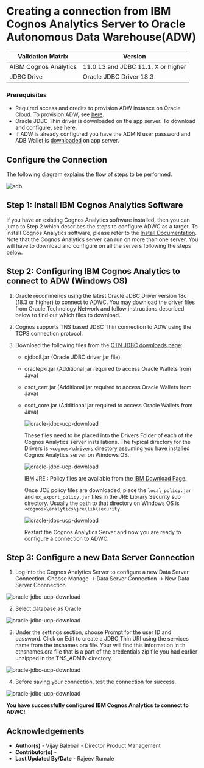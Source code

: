 # Creating a connection from IBM Cognos Analytics Server to Oracle Autonomous Data Warehouse(ADW)


| Validation Matrix  | Version  |
| ------------- | ------------- |
| AIBM Cognos  Analytics  | 11.0.13  and JDBC 11.1. X or  higher  |
| JDBC Drive  | Oracle JDBC Driver 18.3  |

### **Prerequisites**

- Required access and credits to provision ADW instance on Oracle Cloud.  To provision ADW, see [here](https://docs.oracle.com/en/cloud/paas/autonomous-database/adbsa/autonomous-provision.html#GUID-0B230036-0A05-4CA3-AF9D-97A255AE0C08).
- Oracle JDBC Thin driver is downloaded on the app server. To download and configure, see [here](lab?=jdbc-thin).
- If ADW is already configured you have the ADMIN user password and ADB Wallet is [downloaded](lab?=wallet) on app server.


## **Configure the Connection**

The following diagram explains the flow of steps to be performed.

![adb](./images/ibm-cognos-connector-diagram.png)


## Step 1: Install IBM Cognos Analytics Software

If you have an existing Cognos Analytics software installed, then you can jump to Step 2 which
describes the steps to configure ADWC as a target.
To install Cognos Analytics software, please refer to the [Install Documentation](https://www.ibm.com/support/knowledgecenter/SSEP7J_11.0.0/com.ibm.swg.ba.cognos.cbi.doc/manuals.html).
Note that the Cognos Analytics server can run on more than one server. You will have to
download and configure on all the servers following the steps below.

## Step 2: Configuring IBM Cognos Analytics to connect to ADW (Windows OS)


1. Oracle recommends using the latest Oracle JDBC Driver version 18c (18.3 or higher) to
connect to ADWC. You may download the driver files from Oracle Technology Network
and follow instructions described below to find out which files to download.

2. Cognos supports TNS based JDBC Thin connection to ADW using the TCPS connection
protocol.

3. Download the following files from the [OTN JDBC downloads page](https://www.oracle.com/database/technologies/appdev/jdbc-ucp-183-downloads.html):

    - ojdbc8.jar (Oracle JDBC driver jar file)
    - oraclepki.jar (Additional jar required to access Oracle Wallets from Java)
    - osdt_cert.jar (Additional jar required to access Oracle Wallets from Java)
    - osdt_core.jar (Additional jar required to access Oracle Wallets from Java)

      ![oracle-jdbc-ucp-download](./images/oracle-jdbc-ucp-download.png)

      These files need to be placed into the Drivers Folder of each of the Cognos Analytics server installations. The typical directory for the Drivers is `<cognos>\drivers` directory assuming you have installed Cognos Analytics server on Windows OS.  

      ![oracle-jdbc-ucp-download](./images/file-copy-location.png)

      IBM  JRE : Policy files are available from the [IBM Download Page](https://www.ibm.com/docs/en/iis/11.7?topic=certificates-downloading-installing-unrestricted-jce-policy-files).

      Once JCE policy files are downloaded, place the `local_policy.jar` and `ux_export_policy.jar` files in the JRE Library Security sub directory. Usually the path to that directory on Windows OS is `<cognos>\analytics\jre\lib\security`

      ![oracle-jdbc-ucp-download](./images/ibm-jre-files-location.png)

      Restart the Cognos Analytics Server and now you are ready to configure a connection to ADWC.

## Step 3: Configure a new Data Server Connection

1. Log into the Cognos Analytics Server to configure a new Data Server Connection. Choose  Manage -> Data Server Connection -> New Data Server Connnection

  ![oracle-jdbc-ucp-download](./images/new-data-server-connection.png)

2. Select database as Oracle

  ![oracle-jdbc-ucp-download](./images/select-database-as-oracle.png)

3. Under the settings section, choose Prompt for the user ID and password. Click on Edit to create a JDBC Thin URI using the services name from the tnsnames.ora file. Your will find this information in th etnsnames.ora file that is a part of the credentials zip file you had earlier unzipped in the TNS_ADMIN directory.

  ![oracle-jdbc-ucp-download](./images/select-prompt-userid-and-password.png)

4. Before saving your connection, test the connection for success.

  ![oracle-jdbc-ucp-download](./images/test-connection.png)


**You have successfully configured IBM Cognos Analytics to connect to ADWC!**


## **Acknowledgements**
* **Author(s)** - Vijay Balebail - Director Product Management
* **Contributor(s)** -
* **Last Updated By/Date** -  Rajeev Rumale
